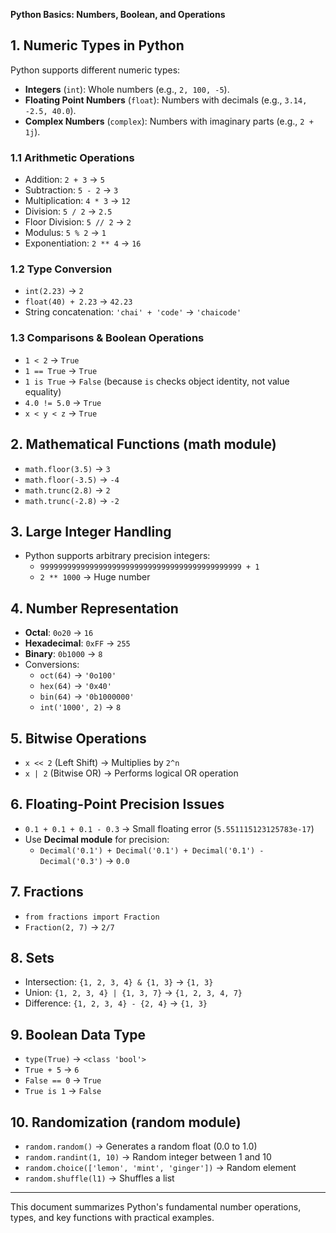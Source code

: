 **Python Basics: Numbers, Boolean, and Operations**

## 1. Numeric Types in Python
Python supports different numeric types:
- **Integers** (`int`): Whole numbers (e.g., `2, 100, -5`).
- **Floating Point Numbers** (`float`): Numbers with decimals (e.g., `3.14, -2.5, 40.0`).
- **Complex Numbers** (`complex`): Numbers with imaginary parts (e.g., `2 + 1j`).

### 1.1 Arithmetic Operations
- Addition: `2 + 3` → `5`
- Subtraction: `5 - 2` → `3`
- Multiplication: `4 * 3` → `12`
- Division: `5 / 2` → `2.5`
- Floor Division: `5 // 2` → `2`
- Modulus: `5 % 2` → `1`
- Exponentiation: `2 ** 4` → `16`

### 1.2 Type Conversion
- `int(2.23)` → `2`
- `float(40) + 2.23` → `42.23`
- String concatenation: `'chai' + 'code'` → `'chaicode'`

### 1.3 Comparisons & Boolean Operations
- `1 < 2` → `True`
- `1 == True` → `True`
- `1 is True` → `False` (because `is` checks object identity, not value equality)
- `4.0 != 5.0` → `True`
- `x < y < z` → `True`

## 2. Mathematical Functions (math module)
- `math.floor(3.5)` → `3`
- `math.floor(-3.5)` → `-4`
- `math.trunc(2.8)` → `2`
- `math.trunc(-2.8)` → `-2`

## 3. Large Integer Handling
- Python supports arbitrary precision integers:
  - `999999999999999999999999999999999999999999999 + 1`
  - `2 ** 1000` → Huge number

## 4. Number Representation
- **Octal**: `0o20` → `16`
- **Hexadecimal**: `0xFF` → `255`
- **Binary**: `0b1000` → `8`
- Conversions:
  - `oct(64)` → `'0o100'`
  - `hex(64)` → `'0x40'`
  - `bin(64)` → `'0b1000000'`
  - `int('1000', 2)` → `8`

## 5. Bitwise Operations
- `x << 2` (Left Shift) → Multiplies by `2^n`
- `x | 2` (Bitwise OR) → Performs logical OR operation

## 6. Floating-Point Precision Issues
- `0.1 + 0.1 + 0.1 - 0.3` → Small floating error (`5.551115123125783e-17`)
- Use **Decimal module** for precision:
  - `Decimal('0.1') + Decimal('0.1') + Decimal('0.1') - Decimal('0.3')` → `0.0`

## 7. Fractions
- `from fractions import Fraction`
- `Fraction(2, 7)` → `2/7`

## 8. Sets
- Intersection: `{1, 2, 3, 4} & {1, 3}` → `{1, 3}`
- Union: `{1, 2, 3, 4} | {1, 3, 7}` → `{1, 2, 3, 4, 7}`
- Difference: `{1, 2, 3, 4} - {2, 4}` → `{1, 3}`

## 9. Boolean Data Type
- `type(True)` → `<class 'bool'>`
- `True + 5` → `6`
- `False == 0` → `True`
- `True is 1` → `False`

## 10. Randomization (random module)
- `random.random()` → Generates a random float (0.0 to 1.0)
- `random.randint(1, 10)` → Random integer between 1 and 10
- `random.choice(['lemon', 'mint', 'ginger'])` → Random element
- `random.shuffle(l1)` → Shuffles a list

---
This document summarizes Python's fundamental number operations, types, and key functions with practical examples.

